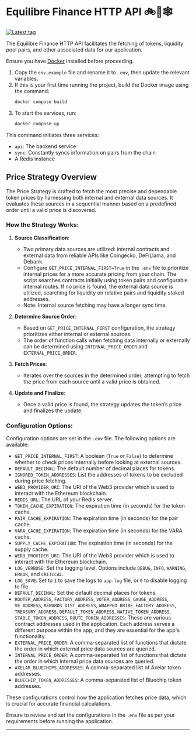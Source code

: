 # Equilibre Finance HTTP API 🚲💨🕸️

[![Latest tag](https://github.com/equilibre-finance/api/actions/workflows/tag-ci.yml/badge.svg)](https://github.com/equilibre-finance/api/actions/workflows/tag-ci.yml)

The Equilibre Finance HTTP API facilitates the fetching of tokens, liquidity pool pairs, and other associated data for our application.

Ensure you have [Docker](https://docs.docker.com/install/) installed before proceeding.

1. Copy the `env.example` file and rename it to `.env`, then update the relevant variables.
2. If this is your first time running the project, build the Docker image using the command:
    ```bash
    docker compose build
    ```
3. To start the services, run:
    ```bash
    docker compose up
    ```

This command initiates three services:
- `api`: The backend service
- `sync`: Constantly syncs information on pairs from the chain
- A Redis instance

## **Price Strategy Overview**

The Price Strategy is crafted to fetch the most precise and dependable token prices by harnessing both internal and external data sources. It evaluates these sources in a sequential manner based on a predefined order until a valid price is discovered.

### **How the Strategy Works:**

1. **Source Classification**:
   - Two primary data sources are utilized: internal contracts and external data from reliable APIs like Coingecko, DeFiLlama, and Debank.
   - Configure `GET_PRICE_INTERNAL_FIRST=True` in the `.env` file to prioritize internal prices for a more accurate pricing from your chain. The script searches contracts initially using token pairs and configurable internal routes. If no price is found, the external data source is utilized, searching for liquidity on relative pairs and liquidity staked addresses.
   - Note: Internal source fetching may have a longer sync time.

2. **Determine Source Order**:
   - Based on `GET_PRICE_INTERNAL_FIRST` configuration, the strategy prioritizes either internal or external sources.
   - The order of function calls when fetching data internally or externally can be determined using `INTERNAL_PRICE_ORDER` and `EXTERNAL_PRICE_ORDER`.

3. **Fetch Prices**:
   - Iterates over the sources in the determined order, attempting to fetch the price from each source until a valid price is obtained.

4. **Update and Finalize**:
   - Once a valid price is found, the strategy updates the token’s price and finalizes the update.

### **Configuration Options:**

Configuration options are set in the `.env` file. The following options are available:

- `GET_PRICE_INTERNAL_FIRST`: A boolean (`True` or `False`) to determine whether to check prices internally before looking at external sources.
- `DEFAULT_DECIMAL`: The default number of decimal places for tokens.
- `IGNORED_TOKEN_ADDRESSES`: List the addresses of tokens to be excluded during price fetching.
- `WEB3_PROVIDER_URI`: The URI of the Web3 provider which is used to interact with the Ethereum blockchain.
- `REDIS_URL`: The URL of your Redis server.
- `TOKEN_CACHE_EXPIRATION`: The expiration time (in seconds) for the token cache.
- `PAIR_CACHE_EXPIRATION`: The expiration time (in seconds) for the pair cache.
- `VARA_CACHE_EXPIRATION`: The expiration time (in seconds) for the VARA cache.
- `SUPPLY_CACHE_EXPIRATION`: The expiration time (in seconds) for the supply cache.
- `WEB3_PROVIDER_URI`: The URI of the Web3 provider which is used to interact with the Ethereum blockchain.
- `LOG_VERBOSE`: Set the logging level. Options include `DEBUG`, `INFO`, `WARNING`, `ERROR`, and `CRITICAL`.
- `LOG_SAVE`: Set to `1` to save the logs to `app.log` file, or `0` to disable logging to file.
- `DEFAULT_DECIMAL`: Set the default decimal places for tokens.
- `ROUTER_ADDRESS`, `FACTORY_ADDRESS`, `VOTER_ADDRESS`, `GAUGE_ADDRESS`, `VE_ADDRESS`, `REWARDS_DIST_ADDRESS`, `WRAPPED_BRIBE_FACTORY_ADDRESS`, `TREASURY_ADDRESS`, `DEFAULT_TOKEN_ADDRESS`, `NATIVE_TOKEN_ADDRESS`, `STABLE_TOKEN_ADDRESS`, `ROUTE_TOKEN_ADDRESSES`: These are various contract addresses used in the application. Each address serves a different purpose within the app, and they are essential for the app's functionality.
- `EXTERNAL_PRICE_ORDER`: A comma-separated list of functions that dictate the order in which external price data sources are queried.
- `INTERNAL_PRICE_ORDER`: A comma-separated list of functions that dictate the order in which internal price data sources are queried.
- `AXELAR_BLUECHIPS_ADDRESSES`: A comma-separated list of Axelar token addresses.
- `BLUECHIP_TOKEN_ADDRESSES`: A comma-separated list of Bluechip token addresses.

These configurations control how the application fetches price data, which is crucial for accurate financial calculations.

Ensure to review and set the configurations in the `.env` file as per your requirements before running the application.

---
